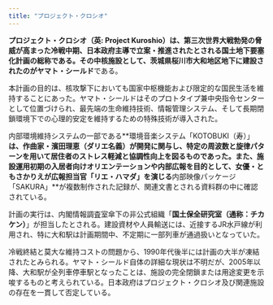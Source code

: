 ```yaml
---
title: "プロジェクト・クロシオ"
---
```


**プロジェクト・クロシオ（英: Project Kuroshio）**は、第三次世界大戦勃発の脅威が高まった冷戦中期、日本政府主導で立案・推進されたとされる国土地下要塞化計画の総称である。その中核施設として、茨城県桜川市大和地区地下に建設されたのが**ヤマト・シールド**である。

本計画の目的は、核攻撃下においても国家中枢機能および限定的な国民生活を維持することにあった。ヤマト・シールドはそのプロトタイプ兼中央指令センターとして位置づけられ、最先端の生命維持技術、情報管理システム、そして長期閉鎖環境下での心理的安定を維持するための特殊技術が導入された。

内部環境維持システムの一部である**環境音楽システム「KOTOBUKI（寿）」**は、作曲家・濱田理恵（ダリエ名義）が開発に関与し、特定の周波数と旋律パターンを用いて居住者のストレス軽減と協調性向上を図るものであった。また、施設運用初期の入居者向けオリエンテーションや内部広報を目的として、女優・ともさかりえが広報担当官「リエ・ハマダ」を演じる**内部映像パッケージ「SAKURA」**が複数制作された記録が、関連文書とされる資料群の中に確認されている。

計画の実行は、内閣情報調査室傘下の非公式組織「**国土保全研究室（通称：チカケン）**」が担当したとされる。建設資材や人員輸送には、近接するJR水戸線が利用され、特に大和駅は計画期間中、不定期に一部列車が通過扱いとなっていた。

冷戦終結と莫大な維持コストの問題から、1990年代後半には計画の大半が凍結されたとみられる。ヤマト・シールド自体の詳細な現状は不明だが、2005年以降、大和駅が全列車停車駅となったことは、施設の完全閉鎖または用途変更を示唆するものと考えられている。日本政府はプロジェクト・クロシオ及び関連施設の存在を一貫して否定している。